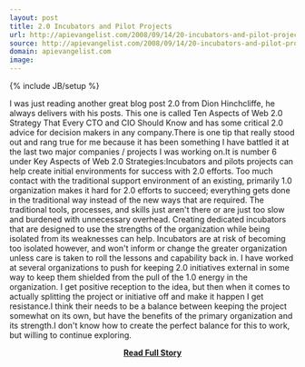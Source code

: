 ```yaml
---
layout: post
title: 2.0 Incubators and Pilot Projects
url: http://apievangelist.com/2008/09/14/20-incubators-and-pilot-projects/
source: http://apievangelist.com/2008/09/14/20-incubators-and-pilot-projects/
domain: apievangelist.com
image: 
---
```

{% include JB/setup %}<p>I was just reading another great blog post 2.0 from Dion Hinchcliffe, he always delivers with his posts.  This one is called Ten Aspects of Web 2.0 Strategy That Every CTO and CIO Should Know and has some critical 2.0 advice for decision makers in any company.There is one tip that really stood out and rang true for me because it has been something I have battled it at the last two major companies / projects I was working on.It is number 6 under Key Aspects of Web 2.0 Strategies:Incubators and pilots projects can help create initial environments for success with 2.0 efforts.  Too much contact with the traditional support environment of an existing, primarily 1.0 organization makes it hard for 2.0 efforts to succeed; everything gets done in the traditional way instead of the new ways that are required.  The traditional tools, processes, and skills just aren't there or are just too slow and burdened with unnecessary overhead.  Creating dedicated incubators that are designed to use the strengths of the organization while being isolated from its weaknesses can help.  Incubators are at risk of becoming too isolated however, and won't inform or change the greater organization unless care is taken to roll the lessons and capability back in. I have worked at several organizations to push for keeping 2.0 initiatives external in some way to keep them shielded from the pull of the 1.0 energy in the organization.  I get positive reception to the idea, but then when it comes to actually splitting the project or initiative off and make it happen I get resistance.I think their needs to be a balance between keeping the project somewhat on its own, but have the benefits of the primary organization and its strength.I don't know how to create the perfect balance for this to work, but willing to continue exploring.</p>
<center><p><a href="http://apievangelist.com/2008/09/14/20-incubators-and-pilot-projects/" style='padding:25px; font-sze:18px; font-weight: bold;'>Read Full Story</a></p></center>
